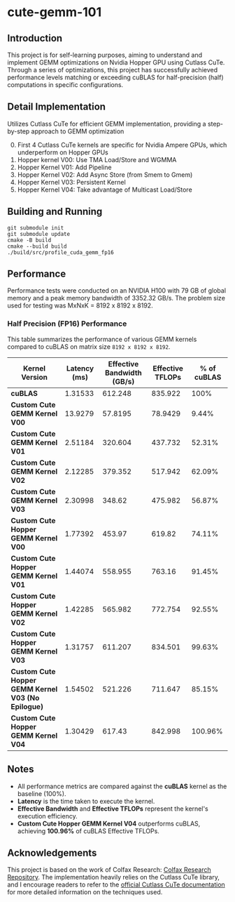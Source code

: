 # cute-gemm-101

## Introduction

This project is for self-learning purposes, aiming to understand and implement GEMM optimizations on Nvidia Hopper GPU using Cutlass CuTe. Through a series of optimizations, this project has successfully achieved performance levels matching or exceeding cuBLAS for half-precision (half) computations in specific configurations.

## Detail Implementation
Utilizes Cutlass CuTe for efficient GEMM implementation, providing a step-by-step approach to GEMM optimization

0. First 4 Cutlass CuTe kernels are specific for Nvidia Ampere GPUs, which underperform on Hopper GPUs
1. Hopper kernel V00: Use TMA Load/Store and WGMMA 
2. Hopper Kernel V01: Add Pipeline
3. Hopper Kernel V02: Add Async Store (from Smem to Gmem)
4. Hopper Kernel V03: Persistent Kernel
5. Hopper Kernel V04: Take advantage of Multicast Load/Store

## Building and Running

```
git submodule init
git submodule update
cmake -B build
cmake --build build
./build/src/profile_cuda_gemm_fp16
```

## Performance

Performance tests were conducted on an NVIDIA H100 with 79 GB of global memory and a peak memory bandwidth of 3352.32 GB/s. The problem size used for testing was MxNxK = 8192 x 8192 x 8192.

### Half Precision (FP16) Performance

This table summarizes the performance of various GEMM kernels compared to cuBLAS on matrix size `8192 x 8192 x 8192`.

| Kernel Version                            | Latency (ms) | Effective Bandwidth (GB/s) | Effective TFLOPs | % of cuBLAS |
|-------------------------------------------|--------------|----------------------------|------------------|-------------|
| **cuBLAS**                                | 1.31533      | 612.248                    | 835.922          | 100%        |
| **Custom Cute GEMM Kernel V00**           | 13.9279      | 57.8195                    | 78.9429          | 9.44%       |
| **Custom Cute GEMM Kernel V01**           | 2.51184      | 320.604                    | 437.732          | 52.31%      |
| **Custom Cute GEMM Kernel V02**           | 2.12285      | 379.352                    | 517.942          | 62.09%      |
| **Custom Cute GEMM Kernel V03**           | 2.30998      | 348.62                     | 475.982          | 56.87%      |
| **Custom Cute Hopper GEMM Kernel V00**    | 1.77392      | 453.97                     | 619.82           | 74.11%      |
| **Custom Cute Hopper GEMM Kernel V01**    | 1.44074      | 558.955                    | 763.16           | 91.45%      |
| **Custom Cute Hopper GEMM Kernel V02**    | 1.42285      | 565.982                    | 772.754          | 92.55%      |
| **Custom Cute Hopper GEMM Kernel V03**    | 1.31757      | 611.207                    | 834.501          | 99.63%      |
| **Custom Cute Hopper GEMM Kernel V03 (No Epilogue)** | 1.54502      | 521.226                    | 711.647          | 85.15%      |
| **Custom Cute Hopper GEMM Kernel V04**    | 1.30429      | 617.43                     | 842.998          | 100.96%     |

## Notes
- All performance metrics are compared against the **cuBLAS** kernel as the baseline (100%).
- **Latency** is the time taken to execute the kernel.
- **Effective Bandwidth** and **Effective TFLOPs** represent the kernel's execution efficiency.
- **Custom Cute Hopper GEMM Kernel V04** outperforms cuBLAS, achieving **100.96%** of cuBLAS Effective TFLOPs.

## Acknowledgements

This project is based on the work of Colfax Research: [Colfax Research Repository](https://github.com/ColfaxResearch/cfx-article-src). The implementation heavily relies on the Cutlass CuTe library, and I encourage readers to refer to the [official Cutlass CuTe documentation](https://github.com/NVIDIA/cutlass/tree/master/media/docs/cute) for more detailed information on the techniques used.
